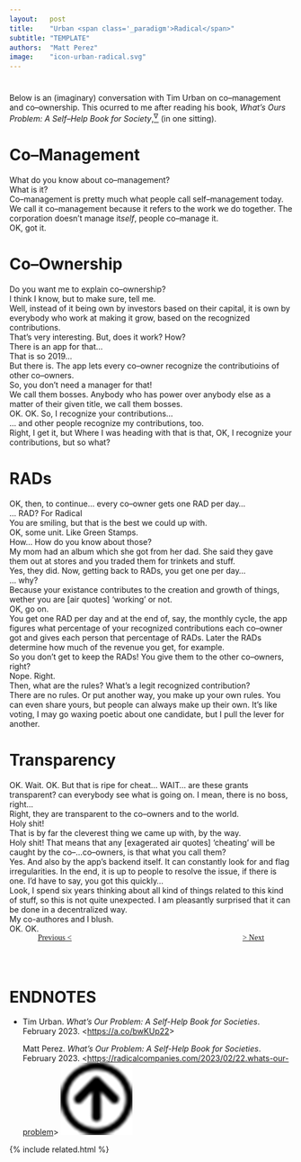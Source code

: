```yaml
---
layout:   post
title:    "Urban <span class='_paradigm'>Radical</span>"
subtitle: "TEMPLATE"
authors:  "Matt Perez"
image:    "icon-urban-radical.svg"
---
```


<div style="display:none;">
 <p>An (imaginary) conversation with Tim Urban on co&ndash;management and co&ndash;ownership.</p>
</div>

<h1></h1>
 <p>Below is an (imaginary) conversation with Tim Urban on co&ndash;management and co&ndash;ownership. This ocurred to me after reading his book, <em>What&rsquo;s Ours Problem: A Self&ndash;Help Book for Society</em>,<a href="#en01"><sup id="bm01">&nabla;&hairsp;</sup></a> (in one sitting).</p>

<h1>Co&ndash;Management</h1>
 <div class="_quotespan">What do you know about co&ndash;management?</div>
 <div class="_quotespan">What is it?</div>
 <div class="_quotespan">Co&ndash;management is pretty much what people call self&ndash;management today. We call it co&ndash;management because it refers to the work we do together. The corporation doesn&rsquo;t manage it<em>self</em>, people co&ndash;manage it.</div>
 <div class="_quotespan">OK, got it.</div>

<h1>Co&ndash;Ownership</h1>
 <div class="_quotespan">Do you want me to explain co&ndash;ownership?</div>
 <div class="_quotespan">I think I know, but to make sure, tell me.</div>
 <div class="_quotespan">Well, instead of it being own by investors based on their capital, it is own by everybody who work at making it grow, based on the recognized contributions.</div>
 <div class="_quotespan">That&rsquo;s very interesting. But, does it work? How?</div>
 <div class="_quotespan">There is an app for that&hellip;</div>
 <div class="_quotespan">That is so 2019&hellip;</div>
 <div class="_quotespan">But <span style="font-style:normal; ">there is</span>. The app lets every co&ndash;owner recognize the contributioins of other co&ndash;owners.</div>
 <div class="_quotespan">So, you don&rsquo;t need a manager for that!</div>
 <div class="_quotespan">We call them bosses. Anybody who has power over anybody else as a matter of their <span style="font-style:normal; ">given</span> title, we call them bosses.</div>
 <div class="_quotespan">OK. OK. So, I recognize your contributions&hellip;</div>
 <div class="_quotespan">&hellip; and other people recognize my contributions, too.</div>
 <div class="_quotespan">Right, I get it, but Where I was heading with that is that, OK, I recognize your contributions, but so what?</div>

<h1><span class="_paradigm">RAD</span>s</h1>
 <div class="_quotespan">OK, then, to continue&hellip; every co&ndash;owner gets one <span class="_paradigm">RAD</span> per day&hellip;</div>
 <div class="_quotespan">&hellip; RAD? For <span class="_paradigm">Radical</span></div>
 <div class="_quotespan">You are smiling, but that is the best we could up with.</div>
 <div class="_quotespan">OK, some unit. Like Green Stamps.</div>
 <div class="_quotespan">How&hellip; How do you know about those?</div>
 <div class="_quotespan">My mom had an album which she got from her dad. She said they gave them out at stores and you traded them for trinkets and stuff.</div>
 <div class="_quotespan">Yes, they did. Now, getting back to RADs, you get one per day&hellip;</div>
 <div class="_quotespan">&hellip; why?</div>
 <div class="_quotespan">Because your existance contributes to the creation and growth of things, wether you are <span style="font-style:normal; ">[air quotes]</span> &lsquo;working&rsquo; or not.</div>
 <div class="_quotespan">OK, go on.</div>
 <div class="_quotespan">You get one RAD per day and at the end of, say, the monthly cycle, the app figures what percentage of your recognized contributions each co&ndash;owner got and gives each person that percentage of RADs. Later the RADs determine how much of the revenue you get, for example.</div>
 <div class="_quotespan">So you don&rsquo;t get to keep the <span class="_paradigm">RAD</span>s! You give them to the other co&ndash;owners, right?</div>
 <div class="_quotespan">Nope. Right.</div>
 <div class="_quotespan">Then, what are the rules? What&rsquo;s a legit recognized contribution?</div>
 <div class="_quotespan">There are no rules. Or put another way, you make up your own rules. You can even share yours, but people can always make up their own. It&rsquo;s like voting, I may go waxing poetic about one candidate, but I pull the lever for another.</div>

<h1>Transparency</h1>
 <div class="_quotespan">OK. Wait. OK. But that is ripe for cheat&hellip; WAIT&hellip; are these grants transparent? can everybody see what is going on. I mean, there is no boss, right&hellip;</div>
 <div class="_quotespan">Right, they are transparent to the co&ndash;owners and to the world.</div>
 <div class="_quotespan">Holy shit!</div>
 <div class="_quotespan">That is by far the cleverest thing we came up with, by the way.</div>
 <div class="_quotespan">Holy shit! That means that any <span style="font-style:normal; ">[exagerated air quotes]</span> &lsquo;cheating&rsquo; will be caught by the co&ndash;&hellip;co&ndash;owners, is that what you call them?</div>
 <div class="_quotespan">Yes. And also by the app&rsquo;s backend itself. It can constantly look for and flag irregularities. In the end, it is up to people to resolve the issue, if there is one. I&rsquo;d have to say, you got this quickly&hellip;</div>
 <div class="_quotespan">Look, I spend six years thinking about all kind of things related to this kind of stuff, so this is not quite unexpected. I am pleasantly surprised that it can be done in a decentralized way.</div>
 <div class="_quotespan">My co-authores and I blush.</div>
 <div class="_quotespan">OK. OK.</div>

<div style="margin-bottom:1in; width:80%; padding:0 10%; font-family: American Typewriter, serif; ">
 <span style="float:left;  "><a href="https://radicalcompanies.com/2023/02/22/whats-our-problem">Previous &lt;</a></span>
 <span style="float:right; "><a href="https://radicalcompanies.com/2023/02/24/urban-radical-again">    &gt; Next</a></span>
</div>

<h1 class="_section">ENDNOTES</h1>
 <ul>
  <li id="en01">
   <p class="_list-item">
    Tim Urban.
    <em>What&rsquo;s Our Problem: A Self-Help Book for Societies</em>.
    February 2023.
    &lt;<a href="https://a.co/bwKUp22" target="_blank">https://a.co/bwKUp22</a>&gt;
   </p>
   <p class="_list-item">
    Matt Perez.
    <em>What&rsquo;s Our Problem: A Self-Help Book for Societies</em>.
    February 2023.
    &lt;<a href="https://radicalcompanies.com/2023/02/22/whats-our-problem" target="_blank">https://radicalcompanies.com/2023/02/22.whats-our-problem</a>&gt;
    <a class="_uparrow" href="#bm01"><img src="/assets/img/arrow-up-icon.png"></a>
   </p>
  </li>
 </ul>

{% include related.html %}
